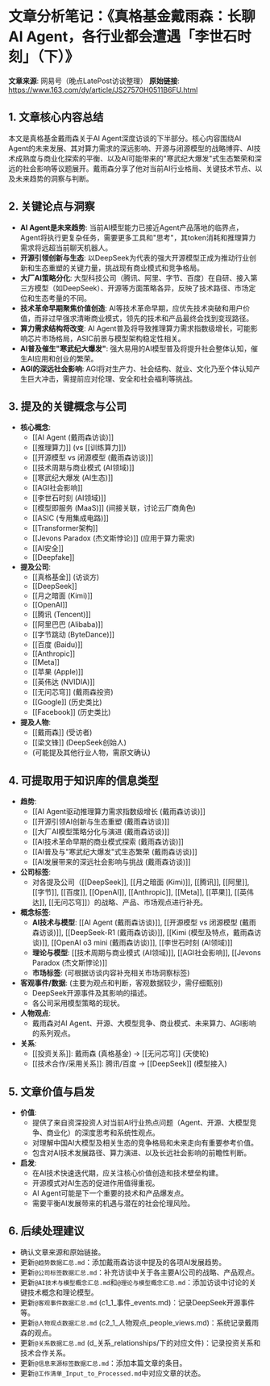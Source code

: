 # 文章分析笔记：《真格基金戴雨森：长聊 AI Agent，各行业都会遭遇「李世石时刻」（下）》

**文章来源**: 网易号（晚点LatePost访谈整理）
**原始链接**: https://www.163.com/dy/article/JS27570H0511B6FU.html

## 1. 文章核心内容总结
本文是真格基金戴雨森关于AI Agent深度访谈的下半部分。核心内容围绕AI Agent的未来发展、其对算力需求的深远影响、开源与闭源模型的战略博弈、AI技术成熟度与商业化探索的平衡、以及AI可能带来的"寒武纪大爆发"式生态繁荣和深远的社会影响等议题展开。戴雨森分享了他对当前AI行业格局、关键技术节点、以及未来趋势的洞察与判断。

## 2. 关键论点与洞察
- **AI Agent是未来趋势**: 当前AI模型能力已接近Agent产品落地的临界点，Agent将执行更复杂任务，需要更多工具和"思考"，其token消耗和推理算力需求将远超当前聊天机器人。
- **开源引领创新与生态**: 以DeepSeek为代表的强大开源模型正成为推动行业创新和生态重塑的关键力量，挑战现有商业模式和竞争格局。
- **大厂AI策略分化**: 大型科技公司（腾讯、阿里、字节、百度）在自研、接入第三方模型（如DeepSeek）、开源等方面策略各异，反映了技术路径、市场定位和生态考量的不同。
- **技术革命早期聚焦价值创造**: AI等技术革命早期，应优先技术突破和用户价值，而非过早强求清晰商业模式，领先的技术和产品最终会找到变现路径。
- **算力需求结构将改变**: AI Agent普及将导致推理算力需求指数级增长，可能影响芯片市场格局，ASIC前景与模型架构稳定性相关。
- **AI普及催生"寒武纪大爆发"**: 强大易用的AI模型普及将提升社会整体认知，催生AI应用和创业的繁荣。
- **AGI的深远社会影响**: AGI将对生产力、社会结构、就业、文化乃至个体认知产生巨大冲击，需提前应对伦理、安全和社会福利等挑战。

## 3. 提及的关键概念与公司

*   **核心概念**:
    *   [[AI Agent (戴雨森访谈)]]
    *   [[推理算力]] (vs [[训练算力]])
    *   [[开源模型 vs 闭源模型 (戴雨森访谈)]]
    *   [[技术周期与商业模式 (AI领域)]]
    *   [[寒武纪大爆发 (AI生态)]]
    *   [[AGI社会影响]]
    *   [[李世石时刻 (AI领域)]]
    *   [[模型即服务 (MaaS)]] (间接关联，讨论云厂商角色)
    *   [[ASIC (专用集成电路)]]
    *   [[Transformer架构]]
    *   [[Jevons Paradox (杰文斯悖论)]] (应用于算力需求)
    *   [[AI安全]]
    *   [[Deepfake]]
*   **提及公司**:
    *   [[真格基金]] (访谈方)
    *   [[DeepSeek]]
    *   [[月之暗面 (Kimi)]]
    *   [[OpenAI]]
    *   [[腾讯 (Tencent)]]
    *   [[阿里巴巴 (Alibaba)]]
    *   [[字节跳动 (ByteDance)]]
    *   [[百度 (Baidu)]]
    *   [[Anthropic]]
    *   [[Meta]]
    *   [[苹果 (Apple)]]
    *   [[英伟达 (NVIDIA)]]
    *   [[无问芯穹]] (戴雨森投资)
    *   [[Google]] (历史类比)
    *   [[Facebook]] (历史类比)
*   **提及人物**:
    *   [[戴雨森]] (受访者)
    *   [[梁文锋]] (DeepSeek创始人)
    *   (可能提及其他行业人物，需原文确认)

## 4. 可提取用于知识库的信息类型

*   **趋势**:
    *   [[AI Agent驱动推理算力需求指数级增长 (戴雨森访谈)]]
    *   [[开源引领AI创新与生态重塑 (戴雨森访谈)]]
    *   [[大厂AI模型策略分化与演进 (戴雨森访谈)]]
    *   [[AI技术革命早期的商业模式探索 (戴雨森访谈)]]
    *   [[AI普及与"寒武纪大爆发"式生态繁荣 (戴雨森访谈)]]
    *   [[AI发展带来的深远社会影响与挑战 (戴雨森访谈)]]
*   **公司标签**:
    *   对各提及公司（[[DeepSeek]], [[月之暗面 (Kimi)]], [[腾讯]], [[阿里]], [[字节]], [[百度]], [[OpenAI]], [[Anthropic]], [[Meta]], [[苹果]], [[英伟达]], [[无问芯穹]]）的战略、产品、市场观点进行补充。
*   **概念标签**:
    *   **AI技术与模型**: [[AI Agent (戴雨森访谈)]], [[开源模型 vs 闭源模型 (戴雨森访谈)]], [[DeepSeek-R1 (戴雨森访谈)]], [[Kimi (模型及特点，戴雨森访谈)]], [[OpenAI o3 mini (戴雨森访谈)]], [[李世石时刻 (AI领域)]]
    *   **理论与模型**: [[技术周期与商业模式 (AI领域)]], [[AGI社会影响]], [[Jevons Paradox (杰文斯悖论)]]
    *   **市场标签**: (可根据访谈内容补充相关市场洞察标签)
*   **客观事件/数据**: (主要为观点和判断，客观数据较少，需仔细甄别)
    *   DeepSeek开源事件及其影响的描述。
    *   各公司采用模型策略的现状。
*   **人物观点**:
    *   戴雨森对AI Agent、开源、大模型竞争、商业模式、未来算力、AGI影响的系列观点。
*   **关系**:
    *   [[投资关系]]: 戴雨森 (真格基金) -> [[无问芯穹]] (天使轮)
    *   [[技术合作/采用关系]]: 腾讯/百度 -> [[DeepSeek]] (模型接入)

## 5. 文章价值与启发

*   **价值**:
    *   提供了来自资深投资人对当前AI行业热点问题（Agent、开源、大模型竞争、商业化）的深度思考和系统性观点。
    *   对理解中国AI大模型及相关生态的竞争格局和未来走向有重要参考价值。
    *   包含对AI技术发展路径、算力演进、以及长远社会影响的前瞻性判断。
*   **启发**:
    *   在AI技术快速迭代期，应关注核心价值创造和技术壁垒构建。
    *   开源模式对AI生态的促进作用值得重视。
    *   AI Agent可能是下一个重要的技术和产品爆发点。
    *   需要平衡AI发展带来的机遇与潜在的社会伦理风险。

## 6. 后续处理建议
- 确认文章来源和原始链接。
- 更新`@趋势数据汇总.md`：添加戴雨森访谈中提及的各项AI发展趋势。
- 更新`@公司标签数据汇总.md`：补充访谈中关于各主要AI公司的战略、产品观点。
- 更新`@AI技术与模型概念汇总.md`和`@理论与模型概念汇总.md`：添加访谈中讨论的关键技术概念和理论模型。
- 更新`@客观事件数据汇总.md` (c1_1_事件_events.md)：记录DeepSeek开源事件等。
- 更新`@人物观点数据汇总.md` (c2_1_人物观点_people_views.md)：系统记录戴雨森的观点。
- 更新`@关系数据汇总.md` (d_关系_relationships/下的对应文件)：记录投资关系和技术合作关系。
- 更新`@信息来源标签数据汇总.md`：添加本篇文章的条目。
- 更新`@工作清单_Input_to_Processed.md`中对应文章的状态。 